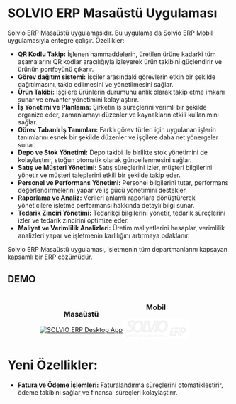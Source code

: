 # SOLVIO ERP Masaüstü Uygulaması

Solvio ERP Masaüstü uygulamasıdır. Bu uygulama da Solvio ERP Mobil uygulamasıyla entegre çalışır.
Özellikler:

- **QR Kodlu Takip:** İşlenen hammaddelerin, üretilen ürüne kadarki tüm aşamalarını QR kodlar aracılığıyla izleyerek ürün takibini güçlendirir ve ürünün 
    portfoyünü çıkarır.
- **Görev dağıtım sistemi:** İşçiler arasındaki görevlerin etkin bir şekilde dağıtılmasını, takip edilmesini ve yönetilmesini sağlar.
- **Ürün Takibi:** İşçilere ürünlerin durumunu anlık olarak takip etme imkanı sunar ve envanter yönetimini kolaylaştırır.
- **İş Yönetimi ve Planlama:** Şirketin iş süreçlerini verimli bir şekilde organize eder, zamanlamayı düzenler ve kaynakların etkili kullanımını sağlar.
- **Görev Tabanlı İş Tanımları:** Farklı görev türleri için uygulanan işlerin tanımlarını esnek bir şekilde düzenler ve işçilere daha net yönergeler sunar.
- **Depo ve Stok Yönetimi:** Depo takibi ile birlikte stok yönetimini de kolaylaştırır, stoğun otomatik olarak güncellenmesini sağlar.
- **Satış ve Müşteri Yönetimi:** Satış süreçlerini izler, müşteri bilgilerini yönetir ve müşteri taleplerini etkili bir şekilde takip eder.
- **Personel ve Performans Yönetimi:** Personel bilgilerini tutar, performans değerlendirmelerini yapar ve iş gücü yönetimini destekler.
- **Raporlama ve Analiz:** Verileri anlamlı raporlara dönüştürerek yöneticilere işletme performansı hakkında detaylı bilgi sunar.
- **Tedarik Zinciri Yönetimi:** Tedarikçi bilgilerini yönetir, tedarik süreçlerini izler ve tedarik zincirini optimize eder.
- **Maliyet ve Verimlilik Analizleri:** Üretim maliyetlerini hesaplar, verimlilik analizleri yapar ve işletmenin karlılığını artırmaya odaklanır.

Solvio ERP Masaüstü uygulaması, işletmenin tüm departmanlarını kapsayan kapsamlı bir ERP çözümüdür.

## DEMO
<div style="display: flex; justify-content: center; align-items: center;">
   <!-- Masaüstü App -->
  <div style="text-align: center;">
    <h3>Masaüstü</h3>
    <a title="SOLVIO ERP Desktop App" href="https://www.youtube.com/watch?v=PeQidE56mFg" target="_blank">
      <img src="https://firebasestorage.googleapis.com/v0/b/my-first-project-5d32d.appspot.com/o/1690022865829?alt=media&token=a3503cda-c848-494d-90f8-5e23e3bfea2f" alt="SOLVIO ERP Desktop App" style="max-height: 100px;">
    </a>
  </div>
  
  <!-- Mobil App -->
  <div style="text-align: center; margin-right: 20px;">
    <h3>Mobil</h3>
    <a title="SOLVIO ERP Mobile App" href="https://www.youtube.com/watch?v=cUIE73fStfI" target="_blank">
      <img src="https://github.com/tozlukozmos/enterprise_resource_planning/blob/main/assets/images/logo.png?raw=true" alt="SOLVIO ERP Mobile App" style="max-height: 100px;">
    </a>
  </div>
</div>


# Yeni Özellikler:
- **Fatura ve Ödeme İşlemleri:** Faturalandırma süreçlerini otomatikleştirir, ödeme takibini sağlar ve finansal süreçleri kolaylaştırır.





